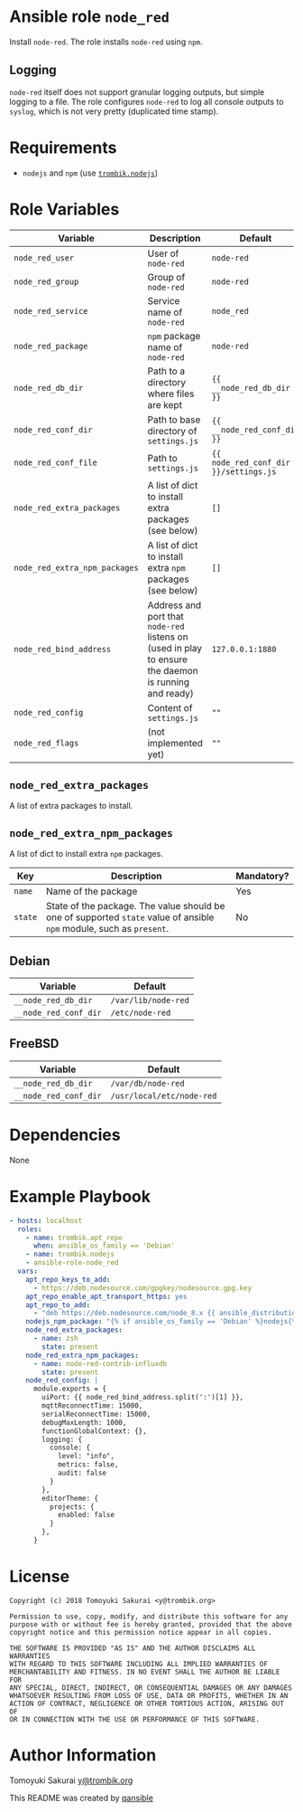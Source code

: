 # Ansible role `node_red`

Install `node-red`. The role installs `node-red` using `npm`.

## Logging

`node-red` itself does not support granular logging outputs, but simple logging
to a file. The role configures `node-red` to log all console outputs to
`syslog`, which is not very pretty (duplicated time stamp).

# Requirements

* `nodejs` and `npm` (use [`trombik.nodejs`](https://github.com/trombik/ansible-role-nodejs))

# Role Variables

| Variable | Description | Default |
|----------|-------------|---------|
| `node_red_user` | User of `node-red` | `node-red` |
| `node_red_group` | Group of `node-red` | `node-red` |
| `node_red_service` | Service name of `node-red` | `node_red` |
| `node_red_package` | `npm` package name of `node-red` | `node-red` |
| `node_red_db_dir` | Path to a directory where files are kept | `{{ __node_red_db_dir }}` |
| `node_red_conf_dir` | Path to base directory of `settings.js` | `{{ __node_red_conf_dir }}` |
| `node_red_conf_file` | Path to `settings.js` | `{{ node_red_conf_dir }}/settings.js` |
| `node_red_extra_packages` | A list of dict to install extra packages (see below) | `[]` |
| `node_red_extra_npm_packages` | A list of dict to install extra `npm` packages (see below) | `[]` |
| `node_red_bind_address` | Address and port that `node-red` listens on (used in play to ensure the daemon is running and ready) | `127.0.0.1:1880` |
| `node_red_config` | Content of `settings.js` | `""` |
| `node_red_flags` | (not implemented yet) | `""` |

## `node_red_extra_packages`

A list of extra packages to install.

## `node_red_extra_npm_packages`

A list of dict to install extra `npm` packages.

| Key | Description | Mandatory? |
|-----|-------------|------------|
| `name` | Name of the package | Yes |
| `state` | State of the package. The value should be one of supported `state` value of ansible `npm` module, such as `present`. | No |

## Debian

| Variable | Default |
|----------|---------|
| `__node_red_db_dir` | `/var/lib/node-red` |
| `__node_red_conf_dir` | `/etc/node-red` |

## FreeBSD

| Variable | Default |
|----------|---------|
| `__node_red_db_dir` | `/var/db/node-red` |
| `__node_red_conf_dir` | `/usr/local/etc/node-red` |

# Dependencies

None

# Example Playbook

```yaml
- hosts: localhost
  roles:
    - name: trombik.apt_repo
      when: ansible_os_family == 'Debian'
    - name: trombik.nodejs
    - ansible-role-node_red
  vars:
    apt_repo_keys_to_add:
      - https://deb.nodesource.com/gpgkey/nodesource.gpg.key
    apt_repo_enable_apt_transport_https: yes
    apt_repo_to_add:
      - "deb https://deb.nodesource.com/node_8.x {{ ansible_distribution_release }} main"
    nodejs_npm_package: "{% if ansible_os_family == 'Debian' %}nodejs{% else %}npm{% endif %}"
    node_red_extra_packages:
      - name: zsh
        state: present
    node_red_extra_npm_packages:
      - name: node-red-contrib-influxdb
        state: present
    node_red_config: |
      module.exports = {
        uiPort: {{ node_red_bind_address.split(':')[1] }},
        mqttReconnectTime: 15000,
        serialReconnectTime: 15000,
        debugMaxLength: 1000,
        functionGlobalContext: {},
        logging: {
          console: {
            level: "info",
            metrics: false,
            audit: false
          }
        },
        editorTheme: {
          projects: {
            enabled: false
          }
        },
      }
```

# License

```
Copyright (c) 2018 Tomoyuki Sakurai <y@trombik.org>

Permission to use, copy, modify, and distribute this software for any
purpose with or without fee is hereby granted, provided that the above
copyright notice and this permission notice appear in all copies.

THE SOFTWARE IS PROVIDED "AS IS" AND THE AUTHOR DISCLAIMS ALL WARRANTIES
WITH REGARD TO THIS SOFTWARE INCLUDING ALL IMPLIED WARRANTIES OF
MERCHANTABILITY AND FITNESS. IN NO EVENT SHALL THE AUTHOR BE LIABLE FOR
ANY SPECIAL, DIRECT, INDIRECT, OR CONSEQUENTIAL DAMAGES OR ANY DAMAGES
WHATSOEVER RESULTING FROM LOSS OF USE, DATA OR PROFITS, WHETHER IN AN
ACTION OF CONTRACT, NEGLIGENCE OR OTHER TORTIOUS ACTION, ARISING OUT OF
OR IN CONNECTION WITH THE USE OR PERFORMANCE OF THIS SOFTWARE.
```

# Author Information

Tomoyuki Sakurai <y@trombik.org>

This README was created by [qansible](https://github.com/trombik/qansible)

